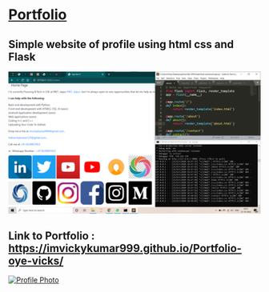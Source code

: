 # [Portfolio](https://portfoliousingflask.herokuapp.com/contact)

Simple website of profile using html css and Flask
----------------------------

[![app.py](https://raw.githubusercontent.com/imvickykumar999/Portfolio-using-Flask/main/screenshot.png)](https://github.com/imvickykumar999/Portfolio-using-Flask/blob/main/app.py)

## Link to Portfolio : https://imvickykumar999.github.io/Portfolio-oye-vicks/

[![Profile Photo](https://github.com/imvickykumar999/oye-vicks/blob/master/image/profile.jpg)](https://imvickykumar999.github.io/Portfolio-oye-vicks/)
